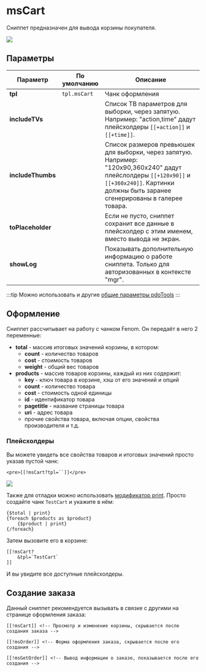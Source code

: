 # msCart

Сниппет предназначен для вывода корзины покупателя.

[![](https://file.modx.pro/files/4/d/8/4d8ddea00da1c2ff10c94720ee26a588s.jpg)](https://file.modx.pro/files/4/d/8/4d8ddea00da1c2ff10c94720ee26a588.png)

## Параметры

| Параметр          | По умолчанию | Описание                                                                                                                                                                                     |
| ----------------- | ------------ | -------------------------------------------------------------------------------------------------------------------------------------------------------------------------------------------- |
| **tpl**           | `tpl.msCart`   | Чанк оформления                                                                                                                                                                              |
| **includeTVs**    |              | Список ТВ параметров для выборки, через запятую. Например: "action,time" дадут плейсхолдеры `[[+action]]` и `[[+time]]`.                                                                         |
| **includeThumbs** |              | Список размеров превьюшек для выборки, через запятую. Например: "120x90,360x240" дадут плейслолдеры `[[+120x90]]` и `[[+360x240]]`. Картинки должны быть заранее сгенерированы в галерее товара. |
| **toPlaceholder** |              | Если не пусто, сниппет сохранит все данные в плейсхолдер с этим именем, вместо вывода не экран.                                                                                              |
| **showLog**       |              | Показывать дополнительную информацию о работе сниппета. Только для авторизованных в контекcте "mgr".                                                                                         |

:::tip
Можно использовать и другие [общие параметры pdoTools][1]
:::

## Оформление

Сниппет рассчитывает на работу с чанком Fenom. Он передаёт в него 2 переменные:

- **total** - массив итоговых значений корзины, в котором:
  - **count** - количество товаров
  - **cost** - стоимость товаров
  - **weight** - общий вес товаров
- **products** - массив товаров корзины, каждый из них содержит:
  - **key** - ключ товара в корзине, хэш от его значений и опций
  - **count** - количество товара
  - **cost** - стоимость одной единицы
  - **id** - идентификатор товара
  - **pagetitle** - название страницы товара
  - **uri** - адрес товара
  - прочие свойства товара, включая опции, свойства производителя и т.д.

### Плейсхолдеры

Вы можете увидеть все свойства товаров и итоговых значений просто указав пустой чанк:

``` modx
<pre>[[!msCart?tpl=``]]</pre>
```

[![](https://file.modx.pro/files/6/1/f/61f8ee92a1949258329e86d793896b96s.jpg)](https://file.modx.pro/files/6/1/f/61f8ee92a1949258329e86d793896b96.png)

Также для отладки можно использовать [модификатор print][2]. Просто создайте чанк `TestCart` и укажите в нём:

``` fenom
{$total | print}
{foreach $products as $product}
    {$product | print}
{/foreach}
```

Затем вызовите его в корзине:

``` modx
[[!msCart?
    &tpl=`TestCart`
]]
```

И вы увидите все доступные плейсхолдеры.

## Создание заказа

Данный сниппет рекомендуется вызывать в связке с другими на странице оформления заказа:

``` modx
[[!msCart]] <!-- Просмотр и изменение корзины, скрывается после создания заказа -->

[[!msOrder]] <!-- Форма оформления заказа, скрывается после его создания -->

[[!msGetOrder]] <!-- Вывод информации о заказе, показывается после его создания -->
```

[1]: /components/pdotools/general-parameters
[2]: /components/pdotools/parser
